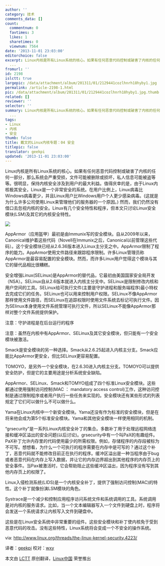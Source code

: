 ```yaml
---
author: ''
category: 技术
comments_data: []
count:
  commentnum: 0
  favtimes: 3
  likes: 1
  sharetimes: 0
  viewnum: 7564
date: '2013-11-01 23:03:00'
editorchoice: false
excerpt: Linux内核是所有Linux系统的核心。如果有任何恶意代码控制或破害了内核的任何一部分，那么系统会严重受损，文件可能被删除或损坏，私人信息可能被盗等等。很明显，保持内核安全涉及到用户的最大利益。值得庆幸的是，
  ...
fromurl: ''
id: 2198
islctt: true
largepic: /data/attachment/album/201311/01/2129441cozlhnrh18hyby1.jpg
permalink: /article-2198-1.html
pic: /data/attachment/album/201311/01/2129441cozlhnrh18hyby1.jpg.thumb.jpg
related: []
reviewer: ''
selector: ''
summary: Linux内核是所有Linux系统的核心。如果有任何恶意代码控制或破害了内核的任何一部分，那么系统会严重受损，文件可能被删除或损坏，私人信息可能被盗等等。很明显，保持内核安全涉及到用户的最大利益。值得庆幸的是，
  ...
tags:
- Linux
- 内核
- 安全
thumb: false
title: 戴文的Linux内核专题：04 安全
titlepic: false
translator: geekpi
updated: '2013-11-01 23:03:00'
---
```


Linux内核是所有Linux系统的核心。如果有任何恶意代码控制或破害了内核的任何一部分，那么系统会严重受损，文件可能被删除或损坏，私人信息可能被盗等等。很明显，保持内核安全涉及到用户的最大利益。值得庆幸的是，由于Linux内核极其安全，Linux是一个非常安全的系统。在用户比例上，Linux病毒比Windows病毒更少，并且Linux用户比Windows用户个人更少感染病毒。(这就是为什么许多公司使用Linux来管理他们的服务器的一个原因。) 然而，我们仍然没有借口去忽视内核的安全。Linux有几个安全特性和程序，但本文只讨论Linux安全模块(LSM)及其它的内核安全特性。


![](/data/attachment/album/201311/01/2129441cozlhnrh18hyby1.jpg)


AppArmor（应用盔甲）最初是由Immunix写的安全模块。自从2009年以来，Canonical维护着这些代码（Novell在Immunix之后，Canonical以前管理这些代码）。这个安全模块已经从2.6.36版本进入Linux主分支之中。AppArmor限制了程序的能力。AppArmor使用文件路径来跟踪程序限制。许多Linux管理员称AppArmor是最容易配置的安全模块。然而，而许多Linux用户觉得这个模块与其它的替代品相比很糟糕。


安全增强Linux(SELinux)是AppArmor的替代品，它最初由美国国家安全局开发（NSA）。SELinux自从2.6版本就进入内核主分支中。SELinux是限制修改内核和用户空间的工具。SELinux给可执行文件(主要是守护进程和服务端程序)最小特权去完成它们的任务。SELinux也可以用来控制用户权限。SELinux不像AppArmor那样使用文件路径，而SELinux在追踪权限时使用文件系统去标记可执行文件。因为SElinux本身使用文件系统管理可执行文件，所以SELinux不能像AppArmor那样对整个文件系统提供保护。


注意：守护进程是在后台运行的程序


注意：虽然在内核中有AppArmor、SELinux及其它安全模块，但只能有一个安全模块被激活。


Smack是安全模块的另一种选择。Smack从2.6.25起进入内核主分支。Smack应能比AppArmor更安全，但比SELinux更容易配置。


TOMOYO，是另外一个安全模块，在2.6.30进入内核主分支。TOMOYO可以提供安全防护，但是它的主要用途是分析系统安全缺陷。


AppArmor、SELinux、Smack和TOMYO组成了四个标准Linux安全模块。这些都通过使用强制访问控制(MAC ： mandatory access control)工作，这种访问控制是通过限制程序或者用户执行一些任务来实现的。安全模块还有某些形式的列表规定了它们可以做什么不可以做什么。


Yama在Linux内核中一个新安全模块。Yama还没有作为标准的安全模块，但是在将来他会成为第5个标准安全模块。Yama和其他安全模块一样使用相同的机制。


“grsecurity”是一系列Linux内核安全补丁的集合。多数补丁用于处理远程网络连接和缓冲区溢出的安全问题(以后讨论)。grsecurity中有一个叫PaX的有趣组件。PaX补丁允许内存里的代码使用最少的所需权限。例如，存储程序的内存段被标为不可写。想想看，为什么一个可执行的程序需要在内存中是可写的？通过这个补丁，恶意代码就不能修改目前正在执行的程序。缓冲区溢出是一种当程序由于bug或者恶意代码在内存上写入数据，并让它的内存边界超出到其他程序的内存页上的安全事件。当Pax被激活时，它会帮助阻止这些缓冲区溢出，因为程序没有写到其他内存页上的权限了。


Linux入侵检测系统(LIDS)是一个内核安全补丁，提供了强制访问控制(MAC)的特性。这个补丁就像扮演LSM模块的角色。


Systrace是一个减少和控制应用程序访问系统文件和系统调用的工具。系统调用是对内核的服务请求。比如，当一个文本编辑器写入一个文件到硬盘上时，程序将会发送一个系统请求让内核写入文件到硬盘中。


这些是在Linux安全系统中非常重要的组件。这些安全模块和补丁使内核免于受到恶意代码的攻击。没有这些特性，Linux系统将会变成一个不安全的操作系统。


 


via: <http://www.linux.org/threads/the-linux-kernel-security.4223/>


译者：[geekpi](https://github.com/geekpi) 校对：[wxy](https://github.com/wxy)


本文由 [LCTT](https://github.com/LCTT/TranslateProject) 原创翻译，[Linux中国](http://linux.cn/) 荣誉推出